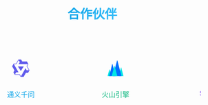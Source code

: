 ﻿---
layout: home
hero:
  name: Spring Log Doc
  text: Spring Agent 监控平台
  tagline: 智能监控与优化 Spring 应用的一站式解决方案
  image:
    src: /logo.png
    alt: Spring Logo
  actions:
    - theme: brand
      text: 快速开始
      link: /guide/
    - theme: alt
      text: 查看演示
      link: /examples/
head:
  - - meta
    - name: keywords
      content: spring, java, spring boot, agent, 监控, 日志分析, 性能优化, AI, 智能监控
  - - meta
    - name: description
      content: 利用Agent技术智能监控Spring应用，快速分析日志和代码，高效定制修复方案
features:
  - icon: 📊
    title: 智能监控
    details: 基于Agent技术的全方位监控，实时掌握应用状态，自动预警潜在问题
    link: /guide/
  - icon: 🔍
    title: 日志智能分析
    details: 快速定位异常日志，智能分析根因，提供精准修复建议
    link: /practice/log-analysis
  - icon: 🚀
    title: 性能优化
    details: 自动识别性能瓶颈，提供定制化优化方案，提升应用响应速度
    link: /advanced/performance
  - icon: 💾
    title: 内存管理
    details: 监控内存使用情况，识别内存泄漏，优化GC策略，提高应用稳定性
    link: /advanced/memory
  - icon: 🤖
    title: AI 问答
    details: 基于MCP协议的实时问答，快速解答Spring相关问题，辅助开发调试
    link: /guide/ai-assistant
  - icon: 📈
    title: 可视化报告
    details: 生成全面的性能分析报告，为Spring AI项目提供Agent优化建议
    link: /practice/reports

footer: 
  license:
    text: MIT License
    link: https://opensource.org/licenses/MIT
  copyright: Copyright © 2023-present Spring Log Doc
---

<style>
:root {
  --vp-home-hero-name-color: transparent;
  --vp-home-hero-name-background: linear-gradient(120deg, #0ea5e9 30%, #38bdf8);
  --vp-home-hero-image-background-image: linear-gradient(to bottom right, rgba(14, 165, 233, 0.8), rgba(56, 189, 248, 0.8));
  --vp-home-hero-image-filter: blur(72px);
}

.VPFeature {
  transition: transform 0.3s, box-shadow 0.3s;
}

.VPFeature:hover {
  transform: translateY(-5px);
  box-shadow: 0 10px 20px rgba(0, 0, 0, 0.1);
}

/* 合作伙伴滚动样式 */
.partners-section {
  margin: 4rem 0;
  text-align: center;
}

.partners-section h2 {
  margin-bottom: 2rem;
  font-size: 1.8rem;
  background: linear-gradient(90deg, #0ea5e9, #38bdf8);
  -webkit-background-clip: text;
  background-clip: text;
  -webkit-text-fill-color: transparent;
  display: inline-block;
}

.partners-container {
  position: relative;
  overflow: hidden;
  padding: 1.5rem 0;
  margin: 0 auto;
  max-width: 1200px;
}

.partners-container::before,
.partners-container::after {
  content: '';
  position: absolute;
  top: 0;
  width: 120px;
  height: 100%;
  z-index: 1;
  pointer-events: none;
}

.partners-container::before {
  left: 0;
  background: linear-gradient(to right, var(--vp-c-bg), transparent);
}

.partners-container::after {
  right: 0;
  background: linear-gradient(to left, var(--vp-c-bg), transparent);
}

.partners-scroll {
  display: flex;
  animation: none;
  gap: 3rem;
  width: fit-content;
}

.partner-item {
  flex: 0 0 auto;
  display: flex;
  flex-direction: column;
  align-items: center;
  padding: 1rem;
  min-width: 140px;
}

.partner-logo {
  display: flex;
  justify-content: center;
  align-items: center;
  height: 70px;
  width: 70px;
  margin-bottom: 0.8rem;
  transition: transform 0.3s;
}

.partner-logo svg,
.partner-logo img {
  max-height: 100%;
  max-width: 100%;
}

.partner-name {
  font-size: 1rem;
  font-weight: 500;
  transition: color 0.3s;
}

/* 为每个合作伙伴设置不同的颜色 */
.partner-item:nth-child(8n+1) .partner-name {
  color: #0ea5e9; /* 天蓝色 */
}

.partner-item:nth-child(8n+2) .partner-name {
  color: #10b981; /* 翡翠绿 */
}

.partner-item:nth-child(8n+3) .partner-name {
  color: #8b5cf6; /* 紫色 */
}

.partner-item:nth-child(8n+4) .partner-name {
  color: #f59e0b; /* 琥珀色 */
}

.partner-item:nth-child(8n+5) .partner-name {
  color: #ef4444; /* 红色 */
}

.partner-item:nth-child(8n+6) .partner-name {
  color: #6366f1; /* 靛蓝色 */
}

.partner-item:nth-child(8n+7) .partner-name {
  color: #ec4899; /* 粉色 */
}

.partner-item:nth-child(8n+8) .partner-name {
  color: #14b8a6; /* 蓝绿色 */
}

.partner-item:hover .partner-logo {
  transform: scale(1.15);
}
</style>

<div class="partners-section">
  <h2>合作伙伴</h2>
  <div class="partners-container">
    <div class="partners-scroll">
      <div class="partner-item">
        <div class="partner-logo">
          <svg t="1749397409739" class="icon" viewBox="0 0 1024 1024" version="1.1" xmlns="http://www.w3.org/2000/svg" p-id="2656" width="40" height="40"><path d="M1019.26404 621.056L891.77604 397.824l54.784-104.448c7.68-9.728 9.728-24.576 6.656-36.352L883.07204 130.56c-5.632-8.192-14.848-13.312-24.576-13.824H597.88804l-58.88-102.4C534.91204 6.144 527.23204 1.024 518.01604 0H380.28804c-10.24 0-17.408 7.68-22.528 16.384l-2.048 3.584L225.66404 243.2H100.73604c-10.24 0-19.968 5.12-25.6 13.824L3.45604 384a32.533 32.533 0 0 0 0 29.184l129.536 224.768L74.62404 739.84a32.533 32.533 0 0 0 0 29.184l66.56 116.736c5.632 8.704 14.848 14.336 25.6 14.336h260.608l62.976 109.056c4.608 8.192 13.312 13.824 22.528 14.848h147.456c10.24 0 19.456-5.632 24.576-14.336L813.44004 784.896h114.688c10.24-1.024 19.456-6.656 24.576-15.36l66.56-117.248c6.144-10.24 6.144-22.016 0-31.232z m-161.28 14.336l-66.56-122.88-273.408 481.28-74.752-122.88H170.36804l65.536-118.784h139.264L101.76004 272.384h142.848l135.68-242.176 68.096 119.296-70.144 122.88h546.816L856.44804 394.24l137.728 241.152H857.98404z" fill="#605BEC" p-id="2657"></path><path d="M511.87204 681.472l170.496-272.896H340.35204l171.52 272.896z" fill="#605BEC" p-id="2658"></path></svg>
        </div>
        <div class="partner-name">通义千问</div>
      </div>
      <div class="partner-item">
        <div class="partner-logo">
          <svg t="1749397443228" class="icon" viewBox="0 0 1024 1024" version="1.1" xmlns="http://www.w3.org/2000/svg" p-id="5846" width="40" height="40"><path d="M836.395 475.861L709.973 970.155a8.661 8.661 0 0 0 0 4.138 9.216 9.216 0 0 0 9.174 7.04H971.86a9.216 9.216 0 0 0 9.216-11.178L854.06 475.86a9.301 9.301 0 0 0-14.379-4.736 8.96 8.96 0 0 0-3.328 4.694M140.8 587.86L42.88 970.155a9.173 9.173 0 0 0 9.259 11.136h195.029a9.344 9.344 0 0 0 7.381-3.328 8.917 8.917 0 0 0 1.792-3.67 8.661 8.661 0 0 0 0.043-4.138L158.379 587.86a8.96 8.96 0 0 0-3.328-4.65 9.387 9.387 0 0 0-5.419-1.792 9.387 9.387 0 0 0-5.547 1.792 8.96 8.96 0 0 0-3.285 4.65" fill="#00E5E5" p-id="5847"></path><path d="M313.43 271.36L135.082 970.155a8.96 8.96 0 0 0 1.706 7.594 9.088 9.088 0 0 0 7.04 3.542H500.65a9.216 9.216 0 0 0 9.258-11.094L331.051 271.275a8.96 8.96 0 0 0-3.328-4.651 9.387 9.387 0 0 0-5.462-1.792 9.387 9.387 0 0 0-5.504 1.792 8.96 8.96 0 0 0-3.328 4.693" fill="#006EFF" p-id="5848"></path><path d="M621.141 49.11a8.96 8.96 0 0 0-3.328-4.651 9.387 9.387 0 0 0-5.504-1.792 9.387 9.387 0 0 0-5.461 1.792 8.96 8.96 0 0 0-3.328 4.65L359.723 970.155a9.173 9.173 0 0 0 9.216 11.093h487.253a9.344 9.344 0 0 0 7.339-3.328 9.472 9.472 0 0 0 1.877-3.67 9.173 9.173 0 0 0 0-4.095L621.141 49.109z" fill="#006EFF" p-id="5849"></path><path d="M442.027 372.95L287.36 970.111a8.832 8.832 0 0 0 1.835 7.85 9.216 9.216 0 0 0 7.381 3.371h308.608a9.387 9.387 0 0 0 7.424-3.413 9.301 9.301 0 0 0 1.835-7.808L459.648 372.907a8.96 8.96 0 0 0-3.328-4.608 9.387 9.387 0 0 0-5.504-1.835 9.387 9.387 0 0 0-5.461 1.835 8.96 8.96 0 0 0-3.328 4.608" fill="#00E5E5" p-id="5850"></path></svg>
        </div>
        <div class="partner-name">火山引擎</div>
      </div>
      <div class="partner-item">
        <div class="partner-logo">
          <svg t="1749397516546" class="icon" viewBox="0 0 1025 1024" version="1.1" xmlns="http://www.w3.org/2000/svg" p-id="8582" width="40" height="40"><path d="M155.731808 143.581954a509.861674 509.861674 0 0 1 721.912932 12.586544 445.222307 445.222307 0 0 0 54.82613-95.785729c63.999373 195.838082 103.252322 360.316472 88.319135 487.675225a510.075006 510.075006 0 0 1-837.538466 354.129865l-4.266625-3.626631-2.133312-2.559975a39.252949 39.252949 0 0 1-6.186606-4.053293l-6.399938-6.613269a212.051257 212.051257 0 0 1-18.986481-17.493162l-2.133312-2.559975A510.714999 510.714999 0 0 1 155.731808 143.581954z m75.945923 685.859951A43.370242 43.370242 0 0 0 170.664996 891.094635l8.106587 7.253262a42.666249 42.666249 0 0 0 57.386105-7.679925 44.372899 44.372899 0 0 0-6.186606-61.226067z m695.459857-716.57965c-52.692817 110.718916-183.46487 194.984757-296.103767 221.437832-106.665622 25.173087-199.251382 4.266625-297.170423 42.666249-223.357813 85.332498-219.091188 350.929897-97.065717 411.089308l7.466594 4.053293s88.319135-17.493162 175.571614-40.532936l7.466594-2.133313c34.986324-9.386575 69.332654-19.626474 97.279047-29.866374 145.491909-53.759474 305.490342-186.664839 358.18316-341.329991-27.306399 160.211765-165.331714 315.090248-303.35703 385.70289C505.595049 802.135506 447.995613 810.668756 327.46346 853.335004c-14.719856 5.333281-26.239743 10.453231-26.239743 10.453231h10.2399c26.879737-3.4133 50.772836-4.906619 50.772836-4.906618 171.731652-8.53325 441.595676 48.426192 567.034448-119.038835 127.998747-170.664996 56.746111-447.995613-2.133313-625.060546z" fill="#82B85E" p-id="8583"></path><path d="M231.677731 829.441905a44.372899 44.372899 0 0 1 6.186607 61.226067A43.370242 43.370242 0 0 1 170.664996 835.841842a42.666249 42.666249 0 0 1 61.226067-6.399937z m695.459857-716.57965c58.879423 178.131589 130.558722 454.182219 2.133313 625.060546C803.832129 905.387828 533.328111 848.428386 362.663116 856.961636c0 0-23.893099 1.70665-50.772837 4.906618H301.65038s11.519887-5.11995 26.239743-10.453231C447.995613 810.668756 505.595049 802.135506 579.40766 764.162544c138.025315-70.612642 276.05063-225.491125 303.35703-385.70289-52.692817 153.811827-213.331244 286.717193-358.18316 341.329991a2424.509593 2424.509593 0 0 1-280.317255 72.532624l-7.253262-4.053294c-122.238803-60.159411-126.505428-325.75681 96.852385-411.089308 97.919041-37.75963 190.718133-16.853168 297.170423-42.666249 112.638897-26.666406 243.624281-110.932247 296.103767-221.651163z" fill="#FFFFFF" p-id="8584"></path></svg>  
        </div>
        <div class="partner-name">Spring</div>
      </div>
      <div class="partner-item">
        <div class="partner-logo">
          <svg t="1749397610921" class="icon" viewBox="0 0 1024 1024" version="1.1" xmlns="http://www.w3.org/2000/svg" p-id="9646" width="40" height="40"><path d="M110.08 644.608c0-56.32 37.376-112.64 110.08-157.184 72.192-44.544 175.616-73.216 291.84-73.216 116.736 0 219.648 29.184 291.84 73.216 36.864 22.528 64.512 47.616 82.432 74.752 22.528-36.864 31.744-76.288 26.624-115.2-0.512-2.56 0-5.12 0.512-7.68-15.36-12.288-31.232-23.552-47.616-33.792-92.672-56.32-218.112-90.112-353.792-90.112s-261.12 33.792-354.304 90.624C65.024 462.848 2.56 537.088 2.56 634.88c0 98.304 62.464 191.488 155.136 248.32 93.184 56.832 218.624 90.624 354.304 90.624s261.12-33.792 354.304-90.624c92.672-56.832 157.696-140.288 157.696-238.592 0-62.464-26.112-118.784-69.12-166.4-2.048 43.52-19.456 85.504-48.128 123.904 4.608 13.824 7.168 28.16 7.168 42.496 0 56.32-37.376 112.64-110.08 157.184-72.192 44.544-175.616 73.216-291.84 73.216-116.736 0-219.648-29.184-291.84-73.216-72.704-44.544-110.08-100.864-110.08-157.184z" fill="#4161F6" p-id="9647"></path><path d="M131.072 507.904c-29.696 85.504-22.528 162.304 15.872 217.6s107.52 87.552 196.608 87.552c88.576 0 192-32.768 287.232-101.376s159.744-156.672 189.44-242.176c29.696-85.504 22.528-162.304-15.872-217.6s-107.52-87.552-196.608-87.552c-88.576 0-192 32.768-287.232 101.376s-160.256 157.184-189.44 242.176zM24.576 470.016c38.4-110.08 118.784-217.088 230.4-297.472C367.104 91.648 493.056 50.176 607.744 50.176c114.688 0 223.232 41.984 288.256 135.68 65.024 93.696 68.096 211.968 30.208 322.048-38.4 110.08-118.784 217.088-230.4 297.472-112.128 80.384-237.568 122.368-352.256 122.368s-223.232-41.984-288.256-135.68c-65.536-93.696-68.608-211.968-30.72-322.048z" fill="#1F40EA" p-id="9648"></path></svg>  
        </div>
        <div class="partner-name">智谱</div>
      </div>
      <div class="partner-item">
        <div class="partner-logo">
           <svg t="1749397610921" class="icon" viewBox="0 0 1024 1024" version="1.1" xmlns="http://www.w3.org/2000/svg" p-id="9646" width="40" height="40"><path d="M110.08 644.608c0-56.32 37.376-112.64 110.08-157.184 72.192-44.544 175.616-73.216 291.84-73.216 116.736 0 219.648 29.184 291.84 73.216 36.864 22.528 64.512 47.616 82.432 74.752 22.528-36.864 31.744-76.288 26.624-115.2-0.512-2.56 0-5.12 0.512-7.68-15.36-12.288-31.232-23.552-47.616-33.792-92.672-56.32-218.112-90.112-353.792-90.112s-261.12 33.792-354.304 90.624C65.024 462.848 2.56 537.088 2.56 634.88c0 98.304 62.464 191.488 155.136 248.32 93.184 56.832 218.624 90.624 354.304 90.624s261.12-33.792 354.304-90.624c92.672-56.832 157.696-140.288 157.696-238.592 0-62.464-26.112-118.784-69.12-166.4-2.048 43.52-19.456 85.504-48.128 123.904 4.608 13.824 7.168 28.16 7.168 42.496 0 56.32-37.376 112.64-110.08 157.184-72.192 44.544-175.616 73.216-291.84 73.216-116.736 0-219.648-29.184-291.84-73.216-72.704-44.544-110.08-100.864-110.08-157.184z" fill="#4161F6" p-id="9647"></path><path d="M131.072 507.904c-29.696 85.504-22.528 162.304 15.872 217.6s107.52 87.552 196.608 87.552c88.576 0 192-32.768 287.232-101.376s159.744-156.672 189.44-242.176c29.696-85.504 22.528-162.304-15.872-217.6s-107.52-87.552-196.608-87.552c-88.576 0-192 32.768-287.232 101.376s-160.256 157.184-189.44 242.176zM24.576 470.016c38.4-110.08 118.784-217.088 230.4-297.472C367.104 91.648 493.056 50.176 607.744 50.176c114.688 0 223.232 41.984 288.256 135.68 65.024 93.696 68.096 211.968 30.208 322.048-38.4 110.08-118.784 217.088-230.4 297.472-112.128 80.384-237.568 122.368-352.256 122.368s-223.232-41.984-288.256-135.68c-65.536-93.696-68.608-211.968-30.72-322.048z" fill="#1F40EA" p-id="9648"></path></svg>  
        </div>
        <div class="partner-name">安全公司E</div>
      </div>
      <div class="partner-item">
        <div class="partner-logo">
           <svg t="1749397610921" class="icon" viewBox="0 0 1024 1024" version="1.1" xmlns="http://www.w3.org/2000/svg" p-id="9646" width="40" height="40"><path d="M110.08 644.608c0-56.32 37.376-112.64 110.08-157.184 72.192-44.544 175.616-73.216 291.84-73.216 116.736 0 219.648 29.184 291.84 73.216 36.864 22.528 64.512 47.616 82.432 74.752 22.528-36.864 31.744-76.288 26.624-115.2-0.512-2.56 0-5.12 0.512-7.68-15.36-12.288-31.232-23.552-47.616-33.792-92.672-56.32-218.112-90.112-353.792-90.112s-261.12 33.792-354.304 90.624C65.024 462.848 2.56 537.088 2.56 634.88c0 98.304 62.464 191.488 155.136 248.32 93.184 56.832 218.624 90.624 354.304 90.624s261.12-33.792 354.304-90.624c92.672-56.832 157.696-140.288 157.696-238.592 0-62.464-26.112-118.784-69.12-166.4-2.048 43.52-19.456 85.504-48.128 123.904 4.608 13.824 7.168 28.16 7.168 42.496 0 56.32-37.376 112.64-110.08 157.184-72.192 44.544-175.616 73.216-291.84 73.216-116.736 0-219.648-29.184-291.84-73.216-72.704-44.544-110.08-100.864-110.08-157.184z" fill="#4161F6" p-id="9647"></path><path d="M131.072 507.904c-29.696 85.504-22.528 162.304 15.872 217.6s107.52 87.552 196.608 87.552c88.576 0 192-32.768 287.232-101.376s159.744-156.672 189.44-242.176c29.696-85.504 22.528-162.304-15.872-217.6s-107.52-87.552-196.608-87.552c-88.576 0-192 32.768-287.232 101.376s-160.256 157.184-189.44 242.176zM24.576 470.016c38.4-110.08 118.784-217.088 230.4-297.472C367.104 91.648 493.056 50.176 607.744 50.176c114.688 0 223.232 41.984 288.256 135.68 65.024 93.696 68.096 211.968 30.208 322.048-38.4 110.08-118.784 217.088-230.4 297.472-112.128 80.384-237.568 122.368-352.256 122.368s-223.232-41.984-288.256-135.68c-65.536-93.696-68.608-211.968-30.72-322.048z" fill="#1F40EA" p-id="9648"></path></svg>  
        </div>
        <div class="partner-name">教育机构F</div>
      </div>
      <div class="partner-item">
        <div class="partner-logo">
           <svg t="1749397610921" class="icon" viewBox="0 0 1024 1024" version="1.1" xmlns="http://www.w3.org/2000/svg" p-id="9646" width="40" height="40"><path d="M110.08 644.608c0-56.32 37.376-112.64 110.08-157.184 72.192-44.544 175.616-73.216 291.84-73.216 116.736 0 219.648 29.184 291.84 73.216 36.864 22.528 64.512 47.616 82.432 74.752 22.528-36.864 31.744-76.288 26.624-115.2-0.512-2.56 0-5.12 0.512-7.68-15.36-12.288-31.232-23.552-47.616-33.792-92.672-56.32-218.112-90.112-353.792-90.112s-261.12 33.792-354.304 90.624C65.024 462.848 2.56 537.088 2.56 634.88c0 98.304 62.464 191.488 155.136 248.32 93.184 56.832 218.624 90.624 354.304 90.624s261.12-33.792 354.304-90.624c92.672-56.832 157.696-140.288 157.696-238.592 0-62.464-26.112-118.784-69.12-166.4-2.048 43.52-19.456 85.504-48.128 123.904 4.608 13.824 7.168 28.16 7.168 42.496 0 56.32-37.376 112.64-110.08 157.184-72.192 44.544-175.616 73.216-291.84 73.216-116.736 0-219.648-29.184-291.84-73.216-72.704-44.544-110.08-100.864-110.08-157.184z" fill="#4161F6" p-id="9647"></path><path d="M131.072 507.904c-29.696 85.504-22.528 162.304 15.872 217.6s107.52 87.552 196.608 87.552c88.576 0 192-32.768 287.232-101.376s159.744-156.672 189.44-242.176c29.696-85.504 22.528-162.304-15.872-217.6s-107.52-87.552-196.608-87.552c-88.576 0-192 32.768-287.232 101.376s-160.256 157.184-189.44 242.176zM24.576 470.016c38.4-110.08 118.784-217.088 230.4-297.472C367.104 91.648 493.056 50.176 607.744 50.176c114.688 0 223.232 41.984 288.256 135.68 65.024 93.696 68.096 211.968 30.208 322.048-38.4 110.08-118.784 217.088-230.4 297.472-112.128 80.384-237.568 122.368-352.256 122.368s-223.232-41.984-288.256-135.68c-65.536-93.696-68.608-211.968-30.72-322.048z" fill="#1F40EA" p-id="9648"></path></svg>  
        </div>
        <div class="partner-name">咨询公司G</div>
      </div>
      <div class="partner-item">
        <div class="partner-logo">
           <svg t="1749397610921" class="icon" viewBox="0 0 1024 1024" version="1.1" xmlns="http://www.w3.org/2000/svg" p-id="9646" width="40" height="40"><path d="M110.08 644.608c0-56.32 37.376-112.64 110.08-157.184 72.192-44.544 175.616-73.216 291.84-73.216 116.736 0 219.648 29.184 291.84 73.216 36.864 22.528 64.512 47.616 82.432 74.752 22.528-36.864 31.744-76.288 26.624-115.2-0.512-2.56 0-5.12 0.512-7.68-15.36-12.288-31.232-23.552-47.616-33.792-92.672-56.32-218.112-90.112-353.792-90.112s-261.12 33.792-354.304 90.624C65.024 462.848 2.56 537.088 2.56 634.88c0 98.304 62.464 191.488 155.136 248.32 93.184 56.832 218.624 90.624 354.304 90.624s261.12-33.792 354.304-90.624c92.672-56.832 157.696-140.288 157.696-238.592 0-62.464-26.112-118.784-69.12-166.4-2.048 43.52-19.456 85.504-48.128 123.904 4.608 13.824 7.168 28.16 7.168 42.496 0 56.32-37.376 112.64-110.08 157.184-72.192 44.544-175.616 73.216-291.84 73.216-116.736 0-219.648-29.184-291.84-73.216-72.704-44.544-110.08-100.864-110.08-157.184z" fill="#4161F6" p-id="9647"></path><path d="M131.072 507.904c-29.696 85.504-22.528 162.304 15.872 217.6s107.52 87.552 196.608 87.552c88.576 0 192-32.768 287.232-101.376s159.744-156.672 189.44-242.176c29.696-85.504 22.528-162.304-15.872-217.6s-107.52-87.552-196.608-87.552c-88.576 0-192 32.768-287.232 101.376s-160.256 157.184-189.44 242.176zM24.576 470.016c38.4-110.08 118.784-217.088 230.4-297.472C367.104 91.648 493.056 50.176 607.744 50.176c114.688 0 223.232 41.984 288.256 135.68 65.024 93.696 68.096 211.968 30.208 322.048-38.4 110.08-118.784 217.088-230.4 297.472-112.128 80.384-237.568 122.368-352.256 122.368s-223.232-41.984-288.256-135.68c-65.536-93.696-68.608-211.968-30.72-322.048z" fill="#1F40EA" p-id="9648"></path></svg>  
        </div>
        <div class="partner-name">通讯公司H</div>
      </div>
      <!-- 复制一遍实现无缝滚动 -->
      <div class="partner-item">
        <div class="partner-logo">
           <svg t="1749397610921" class="icon" viewBox="0 0 1024 1024" version="1.1" xmlns="http://www.w3.org/2000/svg" p-id="9646" width="40" height="40"><path d="M110.08 644.608c0-56.32 37.376-112.64 110.08-157.184 72.192-44.544 175.616-73.216 291.84-73.216 116.736 0 219.648 29.184 291.84 73.216 36.864 22.528 64.512 47.616 82.432 74.752 22.528-36.864 31.744-76.288 26.624-115.2-0.512-2.56 0-5.12 0.512-7.68-15.36-12.288-31.232-23.552-47.616-33.792-92.672-56.32-218.112-90.112-353.792-90.112s-261.12 33.792-354.304 90.624C65.024 462.848 2.56 537.088 2.56 634.88c0 98.304 62.464 191.488 155.136 248.32 93.184 56.832 218.624 90.624 354.304 90.624s261.12-33.792 354.304-90.624c92.672-56.832 157.696-140.288 157.696-238.592 0-62.464-26.112-118.784-69.12-166.4-2.048 43.52-19.456 85.504-48.128 123.904 4.608 13.824 7.168 28.16 7.168 42.496 0 56.32-37.376 112.64-110.08 157.184-72.192 44.544-175.616 73.216-291.84 73.216-116.736 0-219.648-29.184-291.84-73.216-72.704-44.544-110.08-100.864-110.08-157.184z" fill="#4161F6" p-id="9647"></path><path d="M131.072 507.904c-29.696 85.504-22.528 162.304 15.872 217.6s107.52 87.552 196.608 87.552c88.576 0 192-32.768 287.232-101.376s159.744-156.672 189.44-242.176c29.696-85.504 22.528-162.304-15.872-217.6s-107.52-87.552-196.608-87.552c-88.576 0-192 32.768-287.232 101.376s-160.256 157.184-189.44 242.176zM24.576 470.016c38.4-110.08 118.784-217.088 230.4-297.472C367.104 91.648 493.056 50.176 607.744 50.176c114.688 0 223.232 41.984 288.256 135.68 65.024 93.696 68.096 211.968 30.208 322.048-38.4 110.08-118.784 217.088-230.4 297.472-112.128 80.384-237.568 122.368-352.256 122.368s-223.232-41.984-288.256-135.68c-65.536-93.696-68.608-211.968-30.72-322.048z" fill="#1F40EA" p-id="9648"></path></svg>  
        </div>
        <div class="partner-name">科技公司A</div>
      </div>
      <div class="partner-item">
        <div class="partner-logo">
           <svg t="1749397610921" class="icon" viewBox="0 0 1024 1024" version="1.1" xmlns="http://www.w3.org/2000/svg" p-id="9646" width="40" height="40"><path d="M110.08 644.608c0-56.32 37.376-112.64 110.08-157.184 72.192-44.544 175.616-73.216 291.84-73.216 116.736 0 219.648 29.184 291.84 73.216 36.864 22.528 64.512 47.616 82.432 74.752 22.528-36.864 31.744-76.288 26.624-115.2-0.512-2.56 0-5.12 0.512-7.68-15.36-12.288-31.232-23.552-47.616-33.792-92.672-56.32-218.112-90.112-353.792-90.112s-261.12 33.792-354.304 90.624C65.024 462.848 2.56 537.088 2.56 634.88c0 98.304 62.464 191.488 155.136 248.32 93.184 56.832 218.624 90.624 354.304 90.624s261.12-33.792 354.304-90.624c92.672-56.832 157.696-140.288 157.696-238.592 0-62.464-26.112-118.784-69.12-166.4-2.048 43.52-19.456 85.504-48.128 123.904 4.608 13.824 7.168 28.16 7.168 42.496 0 56.32-37.376 112.64-110.08 157.184-72.192 44.544-175.616 73.216-291.84 73.216-116.736 0-219.648-29.184-291.84-73.216-72.704-44.544-110.08-100.864-110.08-157.184z" fill="#4161F6" p-id="9647"></path><path d="M131.072 507.904c-29.696 85.504-22.528 162.304 15.872 217.6s107.52 87.552 196.608 87.552c88.576 0 192-32.768 287.232-101.376s159.744-156.672 189.44-242.176c29.696-85.504 22.528-162.304-15.872-217.6s-107.52-87.552-196.608-87.552c-88.576 0-192 32.768-287.232 101.376s-160.256 157.184-189.44 242.176zM24.576 470.016c38.4-110.08 118.784-217.088 230.4-297.472C367.104 91.648 493.056 50.176 607.744 50.176c114.688 0 223.232 41.984 288.256 135.68 65.024 93.696 68.096 211.968 30.208 322.048-38.4 110.08-118.784 217.088-230.4 297.472-112.128 80.384-237.568 122.368-352.256 122.368s-223.232-41.984-288.256-135.68c-65.536-93.696-68.608-211.968-30.72-322.048z" fill="#1F40EA" p-id="9648"></path></svg>  
        </div>
        <div class="partner-name">数据公司B</div>
      </div>
      <div class="partner-item">
        <div class="partner-logo">💻</div>
        <div class="partner-name">开发公司C</div>
      </div>
    </div>
  </div>
</div> 